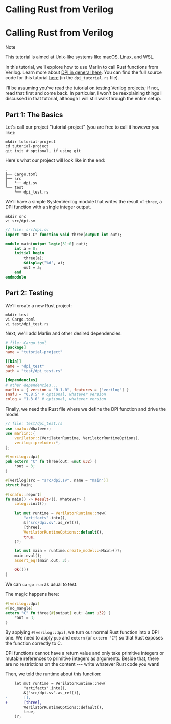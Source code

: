 # Calling Rust from Verilog


# Calling Rust from Verilog

> [!NOTE]
> This tutorial is aimed at Unix-like systems like macOS, Linux, and WSL.

In this tutorial, we'll explore how to use Marlin to call Rust functions from
Verilog. Learn more about [DPI in general here](https://verilator.org/guide/latest/connecting.html#direct-programming-interface-dpi).
You can find the full source code for this tutorial [here](../examples/verilog-project/) (in the `dpi_tutorial.rs` file).

I'll be assuming you've read the [tutorial on testing Verilog projects](./testing_verilog.md); if not, read that first and come back.
In particular, I won't be reexplaining things I discussed in that tutorial, although I will still walk through the entire setup.

## Part 1: The Basics

Let's call our project "tutorial-project" (you are free to call it however you
like):
```shell
mkdir tutorial-project
cd tutorial-project
git init # optional, if using git
```

Here's what our project will look like in the end:

```
.
├── Cargo.toml
├── src
│   └── dpi.sv
└── test
    └── dpi_test.rs
```

We'll have a simple SystemVerilog module that writes the result of `three`, a
DPI function with a single integer output.
```shell
mkdir src
vi src/dpi.sv
```

```systemverilog
// file: src/dpi.sv
import "DPI-C" function void three(output int out);

module main(output logic[31:0] out);
    int a = 0;
    initial begin
        three(a);
        $display("%d", a);
        out = a;
    end
endmodule
```

## Part 2: Testing

We'll create a new Rust project:
```shell
mkdir test
vi Cargo.toml
vi test/dpi_test.rs
```

Next, we'll add Marlin and other desired dependencies.
```toml
# file: Cargo.toml
[package]
name = "tutorial-project"

[[bin]]
name = "dpi_test"
path = "test/dpi_test.rs"

[dependencies]
# other dependencies...
marlin = { version = "0.1.0", features = ["verilog"] }
snafu = "0.8.5" # optional, whatever version
colog = "1.3.0" # optional, whatever version
```

Finally, we need the Rust file where we define the DPI function and drive the
model.

```rust
// file: test/dpi_test.rs
use snafu::Whatever;
use marlin::{
    verilator::{VerilatorRuntime, VerilatorRuntimeOptions},
    verilog::prelude::*,
};

#[verilog::dpi]
pub extern "C" fn three(out: &mut u32) {
    *out = 3;
}

#[verilog(src = "src/dpi.sv", name = "main")]
struct Main;

#[snafu::report]
fn main() -> Result<(), Whatever> {
    colog::init();

    let mut runtime = VerilatorRuntime::new(
        "artifacts".into(),
        &["src/dpi.sv".as_ref()],
        [three],
        VerilatorRuntimeOptions::default(),
        true,
    )?;

    let mut main = runtime.create_model::<Main>()?;
    main.eval();
    assert_eq!(main.out, 3);

    Ok(())
}
```

We can `cargo run` as usual to test.

The magic happens here:

```rust
#[verilog::dpi]
#[no_mangle]
extern "C" fn three(#[output] out: &mut u32) {
    *out = 3;
}
```
By applying `#[verilog::dpi]`, we turn our normal Rust function into a DPI one.
We need to apply `pub` and `extern` (or `extern "C"`) so that Rust
exposes the function correctly to C. 

DPI functions cannot have a return value and only take primitive integers or mutable references to primitive integers as
arguments. Beside that, there are no restrictions on the content --- write
whatever Rust code you want!

Then, we told the runtime about this function:
```diff
    let mut runtime = VerilatorRuntime::new(
        "artifacts".into(),
        &["src/dpi.sv".as_ref()],
-       [],
+       [three],
        VerilatorRuntimeOptions::default(),
        true,
    )?;

```
